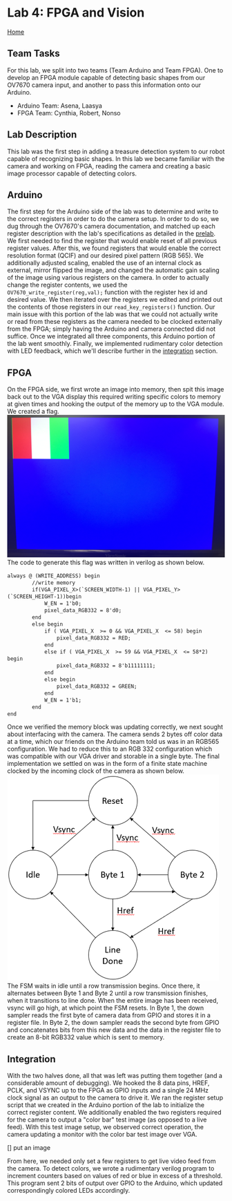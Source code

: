 # Lab 4: FPGA and Vision
[Home](https://ece3400team19.github.io/)

## Team Tasks
For this lab, we split into two teams (Team Arduino and Team FPGA).  One to develop an FPGA module capable of detecting basic shapes from our OV7670 camera input, and another to pass this information onto our Arduino.

* Arduino Team: Asena, Laasya
* FPGA Team: Cynthia, Robert, Nonso

## Lab Description
 This lab was the first step in adding a treasure detection system to our robot capable of recognizing basic shapes.  In this lab we became familiar with the camera and working on FPGA, reading the camera and creating a basic image processor capable of detecting colors.  

## Arduino
 The first step for the Arduino side of the lab was to determine and write to the correct registers in order to do the camera setup. In order to do so, we dug through the OV7670's camera documentation, and matched up each register description with the lab's specifications as detailed in the [prelab](https://docs.google.com/document/d/1JkrnMshaF4_Zh5bovh0Lob4HR2Z2JvsXUaYAb1SBo-s/edit?usp=sharing).
 We first needed to find the register that would enable reset of all previous register values. After this, we found registers that would enable the correct resolution format (QCIF) and our desired pixel pattern (RGB 565). We additionally adjusted scaling, enabled the use of an internal clock as external, mirror flipped the image, and changed the automatic gain scaling of the image using various registers on the camera. 
 In order to actually change the register contents, we used the ```OV7670_write_register(reg,val);``` function with the register hex id and desired value. We then iterated over the registers we edited and printed out the contents of those registers in our ```read_key_registers()``` function. Our main issue with this portion of the lab was that we could not actually write or read from these registers as the camera needed to be clocked externally from the FPGA; simply having the Arduino and camera connected did not suffice. Once we integrated all three components, this Arduino portion of the lab went smoothly. Finally, we implemented rudimentary color detection with LED feedback, which we'll describe further in the [integration](#integration) section.
 

## FPGA
On the FPGA side, we first wrote an image into memory, then spit this image back out to the VGA display this required writing specific colors to memory at given times and hooking the output of the memory up to the VGA module.  We created a flag.  
<img src="Lab04_Flag.jpeg" width="620" height="330" alt="SIgnal-Flag">
The code to generate this flag was written in verilog as shown below.
```
always @ (WRITE_ADDRESS) begin
		//write memory
		if(VGA_PIXEL_X>(`SCREEN_WIDTH-1) || VGA_PIXEL_Y>(`SCREEN_HEIGHT-1))begin
			W_EN = 1'b0;
			pixel_data_RGB332 = 8'd0;
		end
		else begin
			if ( VGA_PIXEL_X  >= 0 && VGA_PIXEL_X  <= 58) begin
				pixel_data_RGB332 = RED;
			end
			else if ( VGA_PIXEL_X  >= 59 && VGA_PIXEL_X  <= 58*2) begin
				pixel_data_RGB332 = 8'b11111111;
			end
			else begin
				pixel_data_RGB332 = GREEN;
			end
			W_EN = 1'b1;
		end
end
```
Once we verified the memory block was updating correctly, we next sought about interfacing with the camera.  The camera sends 2 bytes off color data at a time, which our friends on the Arduino team told us was in an RGB565 configuration.  We had to reduce this to an RGB 332 configuration which was compatible with our VGA driver and storable in a single byte.  The final implementation we settled on was in the form of a finite state machine clocked by the incoming clock of the camera as shown below.  
<img src="FSM_Diagram.PNG" width="490" height="478" alt="SIgnal-Flag">
The FSM waits in idle until a row transmission begins.  Once there, it alternates between Byte 1 and Byte 2 until a row transmission finishes, when it transitions to line done.  When the entire image has been received, vsync will go high, at which point the FSM resets.  In Byte 1, the down sampler reads the first byte of camera data from GPIO and stores it in a register file.  In Byte 2, the down sampler reads the second byte from GPIO and concatenates bits from this new data and the data in the register file to create an 8-bit RGB332 value which is sent to memory.  

## Integration
With the two halves done, all that was left was putting them together (and a considerable amount of debugging).  We hooked the 8 data pins, HREF, PCLK, and VSYNC up to the FPGA as GPIO inputs and a single 24 MHz clock signal as an output to the camera to drive it.  We ran the register setup script that we created in the Arduino portion of the lab to initialize the correct register content. We additionally enabled the two registers required for the camera to output a "color bar" test image (as opposed to a live feed). With this test image setup, we observed correct operation, the camera updating a monitor with the color bar test image over VGA.  

[] put an image

From here, we needed only set a few registers to get live video feed from the camera.  To detect colors, we wrote a rudimentary verilog program to increment counters based on values of red or blue in excess of a threshold. This program sent 2 bits of output over GPIO to the Arduino, which updated correspondingly colored LEDs accordingly.  
